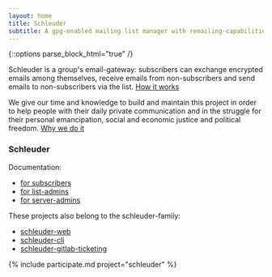 ```yaml
---
layout: home
title: Schleuder
subtitle: A gpg-enabled mailing list manager with remailing-capabilities.
---
```


{::options parse_block_html="true" /}

Schleuder is a group's email-gateway: subscribers can exchange encrypted emails among themselves, receive emails from non-subscribers and send emails to non-subscribers via the list. [How it works](schleuder/docs/concept.html)

We give our time and knowledge to build and maintain this project in order to help people with their daily private communication and in the struggle for their personal emancipation, social and economic justice and political freedom. [Why we do it](MISSION_STATEMENT.html)

### Schleuder

Documentation:

* [for subscribers](schleuder/docs/subscribers.html)
* [for list-admins](schleuder/docs/list-admins.html)
* [for server-admins](schleuder/docs/server-admins.html)

These projects also belong to the schleuder-family:

* [schleuder-web](schleuder-web)
* [schleuder-cli](schleuder-cli)
* [schleuder-gitlab-ticketing](schleuder-gitlab-ticketing)

{% include participate.md project="schleuder" %}
